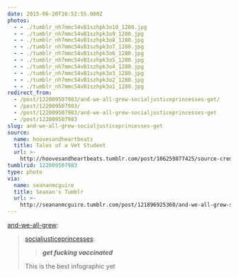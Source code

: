 ```yaml
---
date: 2015-06-20T16:52:55.000Z
photos:
  - - ./tumblr_nh7mmc54vB1szhpk3o10_1280.jpg
  - - ./tumblr_nh7mmc54vB1szhpk3o9_1280.jpg
  - - ./tumblr_nh7mmc54vB1szhpk3o8_1280.jpg
  - - ./tumblr_nh7mmc54vB1szhpk3o7_1280.jpg
  - - ./tumblr_nh7mmc54vB1szhpk3o6_1280.jpg
  - - ./tumblr_nh7mmc54vB1szhpk3o5_1280.jpg
  - - ./tumblr_nh7mmc54vB1szhpk3o4_1280.jpg
  - - ./tumblr_nh7mmc54vB1szhpk3o3_1280.jpg
  - - ./tumblr_nh7mmc54vB1szhpk3o2_1280.jpg
  - - ./tumblr_nh7mmc54vB1szhpk3o1_1280.jpg
redirect_from:
  - /post/122009507983/and-we-all-grew-socialjusticeprincesses-get/
  - /post/122009507983/
  - /post/122009507983/and-we-all-grew-socialjusticeprincesses-get
  - /post/122009507983
slug: and-we-all-grew-socialjusticeprincesses-get
source:
  name: hoovesandheartbeats
  title: Tales of a Vet Student
  url: >-
    http://hoovesandheartbeats.tumblr.com/post/106259877425/source-credit-maki-naro-part-two
tumblrid: 122009507983
type: photo
via:
  name: seananmcguire
  title: Seanan's Tumblr
  url: >-
    http://seananmcguire.tumblr.com/post/121896925360/and-we-all-grew-socialjusticeprincesses-get
---
```

<p><a class="tumblr_blog" href="http://and-we-all-grew.tumblr.com/post/106351458689/socialjusticeprincesses-get-fucking">and-we-all-grew</a>:</p>
<blockquote>
<p><a class="tumblr_blog" href="http://socialjusticeprincesses.tumblr.com/post/106298068312/get-fucking-vaccinated">socialjusticeprincesses</a>:</p>
<blockquote>
<p><b><i>get fucking vaccinated</i></b></p>
</blockquote>
<p>This is the best infographic yet</p>
</blockquote>
